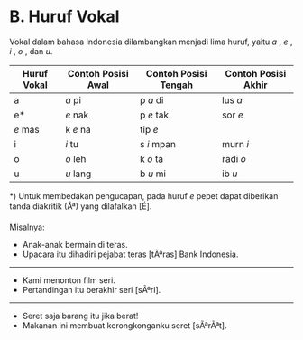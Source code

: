 # B. Huruf Vokal

Vokal dalam bahasa Indonesia dilambangkan menjadi lima huruf, yaitu _a_ , _e_
, _i_ , _o_ , dan _u_.

Huruf Vokal | Contoh Posisi Awal | Contoh Posisi Tengah | Contoh Posisi Akhir  
---|---|---|---  
a | _a_ pi | p _a_ di | lus _a_  
e* | _e_ nak | p _e_ tak | sor _e_  
| _e_ mas | k _e_ na | tip _e_  
i | _i_ tu | s _i_ mpan | murn _i_  
o | _o_ leh | k _o_ ta | radi _o_  
u | _u_ lang | b _u_ mi | ib _u_  
  
*) Untuk membedakan pengucapan, pada huruf _e_ pepet dapat diberikan tanda diakritik (Ãª) yang dilafalkan [É].

Misalnya:

  * Anak-anak bermain di teras. 
  * Upacara itu dihadiri pejabat teras [tÃªras] Bank Indonesia. 

* * *

  * Kami menonton film seri. 
  * Pertandingan itu berakhir seri [sÃªri]. 

* * *

  * Seret saja barang itu jika berat! 
  * Makanan ini membuat kerongkonganku seret [sÃªrÃªt].